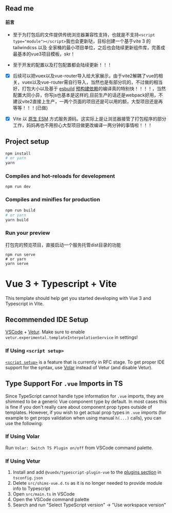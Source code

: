 ## Read me

#### 前言
+ 至于为打包后的文件提供传统浏览器兼容性支持，也就是不支持`<script type="module"></script>`我也会更新哒，目标创建一个基于vite 3 的 tailwindcss 以及 全家桶的最小项目单位，之后也会陆续更新组件库，完善成最基本的vue3项目模板，skr！

+ 至于开发的配置以及打包配置都会陆续更新！！！

+ [x] 后续可以把vuex以及vue-router导入给大家展示，由于vite2解耦了vue的相关，vuex以及vue-router需自行导入，当然也是有部分坑的，不过做的相当好，打包大小以及基于 [esbuild](https://esbuild.github.io/) [预构建依赖](https://cn.vitejs.dev/guide/dep-pre-bundling.html)的编译真的特别快！！！！，当然配置大同小异，你写js也基本是这样的,目前生产的话还是webpack好用，不建议vite2直接上生产，一两个页面的项目还是可以用的额，大型项目还是再等等！！！(已做)

+ [x] Vite 以 [原生 ESM](https://developer.mozilla.org/en-US/docs/Web/JavaScript/Guide/Modules) 方式服务源码。这实际上是让浏览器接管了打包程序的部分工作，妈妈再也不用担心大型项目做更改编译一两分钟的事情啦！！！



## Project setup

```sh
npm install
# or yarn
yarn
```

### Compiles and hot-reloads for development
```shell
npm run dev
```

### Compiles and minifies for production
```sh
npm run build
# or yarn
yarn build
```

### Run your preview 

打包完的预览项目，直接启动一个服务托管dist目录的功能

```shell
npm run serve
# or yarn
yarn serve
```

# Vue 3 + Typescript + Vite

This template should help get you started developing with Vue 3 and Typescript in Vite.

## Recommended IDE Setup

[VSCode](https://code.visualstudio.com/) + [Vetur](https://marketplace.visualstudio.com/items?itemName=octref.vetur). Make sure to enable `vetur.experimental.templateInterpolationService` in settings!

### If Using `<script setup>`

[`<script setup>`](https://github.com/vuejs/rfcs/pull/227) is a feature that is currently in RFC stage. To get proper IDE support for the syntax, use [Volar](https://marketplace.visualstudio.com/items?itemName=johnsoncodehk.volar) instead of Vetur (and disable Vetur).

## Type Support For `.vue` Imports in TS

Since TypeScript cannot handle type information for `.vue` imports, they are shimmed to be a generic Vue component type by default. In most cases this is fine if you don't really care about component prop types outside of templates. However, if you wish to get actual prop types in `.vue` imports (for example to get props validation when using manual `h(...)` calls), you can use the following:

### If Using Volar

Run `Volar: Switch TS Plugin on/off` from VSCode command palette.

### If Using Vetur

1. Install and add `@vuedx/typescript-plugin-vue` to the [plugins section](https://www.typescriptlang.org/tsconfig#plugins) in `tsconfig.json`
2. Delete `src/shims-vue.d.ts` as it is no longer needed to provide module info to Typescript
3. Open `src/main.ts` in VSCode
4. Open the VSCode command palette
5. Search and run "Select TypeScript version" -> "Use workspace version"



